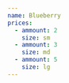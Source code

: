 ```yaml
---
name: Blueberry
prices:
  - ammount: 2
    size: sm
  - ammount: 3
    size: md
  - ammount: 5
    size: lg
---
```

